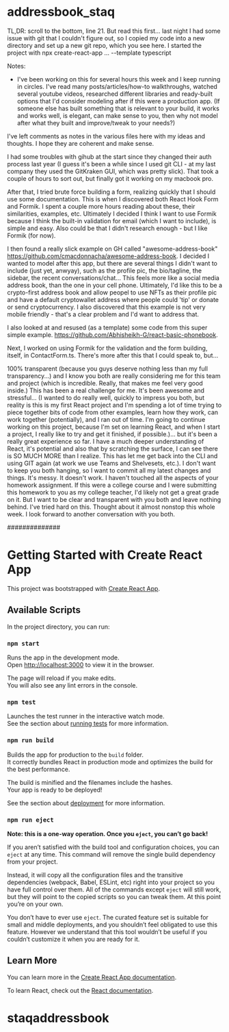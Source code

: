 # addressbook_staq

TL,DR: scroll to the bottom, line 21. But read this first... last night I had some issue with git that I couldn't figure out, so I copied my code into a new directory and set up a new git repo, which you see here. I started the project with npx create-react-app ... --template typescript

Notes:
- I've been working on this for several hours this week and I keep running in circles. I've read many posts/articles/how-to walkthroughs, watched several youtube videos, researched different libraries and ready-built options that I'd consider modeling after if this were a production app. (If someone else has built something that is relevant to your build, it works and works well, is elegant, can make sense to you, then why not model after what they built and improve/tweak to your needs?)

I've left comments as notes in the various files here with my ideas and thoughts. I hope they are coherent and make sense.

I had some troubles with gihub at the start since they changed their auth process last year (I guess it's been a while since I used git CLI - at my last company they used the GitKraken GUI, which was pretty slick). That took a couple of hours to sort out, but finally got it working on my macbook pro.

After that, I tried brute force building a form, realizing quickly that I should use some documentation. This is when I discovered both React Hook Form and Formik. I spent a couple more hours reading about these, their similarities, examples, etc. Ultimately I decided I think I want to use Formik because I think the built-in validation for email (which I want to include), is simple and easy. Also could be that I didn't research enough - but I like Formik (for now).

I then found a really slick example on GH called "awesome-address-book" https://github.com/cmacdonnacha/awesome-address-book. I decided I wanted to model after this app, but there are several things I didn't want to include (just yet, anwyay), such as the profile pic, the bio/tagline, the sidebar, the recent conversations/chat... This feels more like a social media address book, than the one in your cell phone. Ultimately, I'd like this to be a crypto-first address book and allow peopel to use NFTs as their profile pic and have a default cryptowallet address where people could 'tip' or donate or send cryptocurrency. I also discovered that this example is not very mobile friendly - that's a clear problem and I'd want to address that. 

I also looked at and resused (as a template) some code from this super simple example. https://github.com/Abhisheikh-G/react-basic-phonebook.

Next, I worked on using Formik for the validation and the form building, itself, in ContactForm.ts. 
There's more after this that I could speak to, but...

100% transparent (because you guys deserve nothing less than my full transparency...) and I know you both are really considering me for this team and project (which is incredible. Really, that makes me feel very good inside.)
This has been a real challenge for me. It's been awesome and stressful... (I wanted to do really well, quickly to impress you both, but reality is this is my first React project and I'm spending a lot of time trying to piece together bits of code from other examples, learn how they work, can work together (potentially), and I ran out of time. I'm going to continue working on this project, because I'm set on learning React, and when I start a project, I really like to try and get it finished, if possible.)... but it's been a really great experience so far. I have a much deeper understanding of React, it's potential and also that by scratching the surface, I can see there is SO MUCH MORE than I realize. This has let me get back into the CLI and using GIT again (at work we use Teams and Shelvesets, etc.). 
I don't want to keep you both hanging, so I want to commit all my latest changes and things. It's messy. It doesn't work. I haven't touched all the aspects of your homework assignment. If this were a college course and I were submitting this homework to you as my college teacher, I'd likely not get a great grade on it.
But I want to be clear and transparent with you both and leave nothing behind. I've tried hard on this. Thought about it almost nonstop this whole week.
I look forward to another conversation with you both.

##############
# Getting Started with Create React App

This project was bootstrapped with [Create React App](https://github.com/facebook/create-react-app).

## Available Scripts

In the project directory, you can run:

### `npm start`

Runs the app in the development mode.\
Open [http://localhost:3000](http://localhost:3000) to view it in the browser.

The page will reload if you make edits.\
You will also see any lint errors in the console.

### `npm test`

Launches the test runner in the interactive watch mode.\
See the section about [running tests](https://facebook.github.io/create-react-app/docs/running-tests) for more information.

### `npm run build`

Builds the app for production to the `build` folder.\
It correctly bundles React in production mode and optimizes the build for the best performance.

The build is minified and the filenames include the hashes.\
Your app is ready to be deployed!

See the section about [deployment](https://facebook.github.io/create-react-app/docs/deployment) for more information.

### `npm run eject`

**Note: this is a one-way operation. Once you `eject`, you can’t go back!**

If you aren’t satisfied with the build tool and configuration choices, you can `eject` at any time. This command will remove the single build dependency from your project.

Instead, it will copy all the configuration files and the transitive dependencies (webpack, Babel, ESLint, etc) right into your project so you have full control over them. All of the commands except `eject` will still work, but they will point to the copied scripts so you can tweak them. At this point you’re on your own.

You don’t have to ever use `eject`. The curated feature set is suitable for small and middle deployments, and you shouldn’t feel obligated to use this feature. However we understand that this tool wouldn’t be useful if you couldn’t customize it when you are ready for it.

## Learn More

You can learn more in the [Create React App documentation](https://facebook.github.io/create-react-app/docs/getting-started).

To learn React, check out the [React documentation](https://reactjs.org/).
# staqaddressbook
